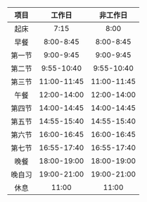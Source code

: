 |  项目  |     工作日     |    非工作日     |
| :--: | :---------: | :---------: |
|  起床  |    7:15     |    8:00     |
|  早餐  |  8:00-8:45  |  8:00-8:45  |
| 第一节  |  9:00-9:45  |  9:00-9:45  |
| 第二节  | 9:55-10:40  | 9:55-10:40  |
| 第三节  | 11:00-11:45 | 11:00-11:45 |
|  午餐  | 12:00-14:00 | 12:00-14:00 |
| 第四节  | 14:00-14:45 | 14:00-14:45 |
| 第五节  | 14:55-15:40 | 14:55-15:40 |
| 第六节  | 16:00-16:45 | 16:00-16:45 |
| 第七节  | 16:55-17:40 | 16:55-17:40 |
|  晚餐  | 18:00-19:00 | 18:00-19:00 |
| 晚自习  | 19:00-21:00 | 19:00-21:00 |
|  休息  |    11:00    |    11:00    |